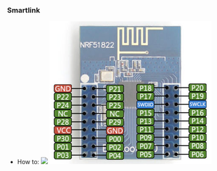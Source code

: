 ### Smartlink ###

* How to:
![](https://github.com/jordy33/smartlink/blob/master/smartlink.png?raw=true)
![](https://github.com/jordy33/smartlink/blob/master/nrf5822.png?raw=true)
